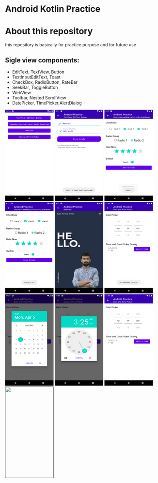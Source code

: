 # Android Kotlin Practice

# About this repository 

this repository is basically for practice purpose and for future use



## Sigle view components:
* EditText, TextView, Button
* TextInputEditText, Toast
* CheckBox, RadioButton, RateBar
* SeekBar, ToggleButton
* WebView
* Toolbar, Nested ScrollView
* DatePicker, TimePicker,AlertDialog

[<img src="https://github.com/antorparvez/AndroidDelligramPractice/blob/main/screenshots/1.png" height=300 width=160>](https://github.com/antorparvez/AndroidDelligramPractice/blob/main/screenshots/1.png)
[<img src="https://github.com/antorparvez/AndroidDelligramPractice/blob/main/screenshots/2.png" height=300 width=160>](https://github.com/antorparvez/AndroidDelligramPractice/blob/main/screenshots/2.png)
[<img src="https://github.com/antorparvez/AndroidDelligramPractice/blob/main/screenshots/3.1.png" height=300 width=160>](https://github.com/antorparvez/AndroidDelligramPractice/blob/main/screenshots/3.1.png)
[<img src="https://github.com/antorparvez/AndroidDelligramPractice/blob/main/screenshots/3.2.png" height=300 width=160>](https://github.com/antorparvez/AndroidDelligramPractice/blob/main/screenshots/3.2.png)
[<img src="https://github.com/antorparvez/AndroidDelligramPractice/blob/main/screenshots/4.png" height=300 width=160>](https://github.com/antorparvez/AndroidDelligramPractice/blob/main/screenshots/4.png)
[<img src="https://github.com/antorparvez/AndroidDelligramPractice/blob/main/screenshots/5.png" height=300 width=160>](https://github.com/antorparvez/AndroidDelligramPractice/blob/main/screenshots/5.png)
[<img src="https://github.com/antorparvez/AndroidDelligramPractice/blob/main/screenshots/6.png" height=300 width=160>](https://github.com/antorparvez/AndroidDelligramPractice/blob/main/screenshots/6.png)
[<img src="https://github.com/antorparvez/AndroidDelligramPractice/blob/main/screenshots/7.png" height=300 width=160>](https://github.com/antorparvez/AndroidDelligramPractice/blob/main/screenshots/7.png)
[<img src="https://github.com/antorparvez/AndroidDelligramPractice/blob/main/screenshots/8.png" height=300 width=160>](https://github.com/antorparvez/AndroidDelligramPractice/blob/main/screenshots/8.png)
[<img src="" height=300 width=160>]()
